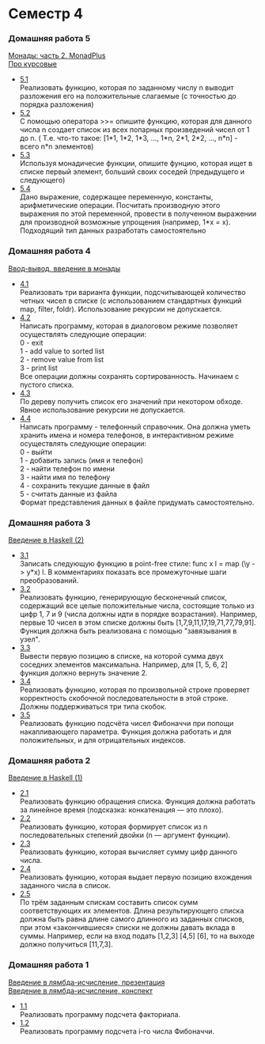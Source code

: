 Семестр 4
=========
### Домашняя работа 5
[Монады: часть 2. MonadPlus](https://drive.google.com/open?id=1x5rQvnAhKlIhlBte1MoC7LykO7Te4M0RjzWeTAy8it0) <br/>
[Про курсовые](https://docs.google.com/document/d/1_GH8zTYrInpdZJwWXo9I6leK7NzlHG1packyKqegtEg/edit?usp=sharing)

- [5.1](https://github.com/Victor-Y-Fadeev/SPbSU/tree/master/course2/sem4/hw5/task1) <br/>
Реализовать функцию, которая по заданному числу n выводит разложения его на положительные слагаемые (с точностью до порядка разложения)
- [5.2](https://github.com/Victor-Y-Fadeev/SPbSU/tree/master/course2/sem4/hw5/task2) <br/>
С помощью оператора >>= опишите функцию, которая для данного числа n создает список из всех попарных произведений чисел от 1 до n. ( Т.е. что-то такое: [1\*1, 1\*2, 1\*3, …, 1\*n, 2\*1, 2\*2, …, n\*n] - всего n*n элементов)
- [5.3](https://github.com/Victor-Y-Fadeev/SPbSU/tree/master/course2/sem4/hw5/task3) <br/>
Используя монадичесие функции, опишите фунцию, которая ищет в списке первый элемент, больший своих соседей (предыдущего и следующего)
- [5.4](https://github.com/Victor-Y-Fadeev/SPbSU/tree/master/course2/sem4/hw5/task4) <br/>
Дано выражение, содержащее переменную, константы, арифметические операции. Посчитать производную этого выражения по этой переменной, провести в полученном выражении для производной возможные упрощения (например, 1*x = x). Подходящий тип данных разработать самостоятельно


### Домашняя работа 4
[Ввод-вывод, введение в монады](https://docs.google.com/document/d/1MJDDfN2vOFjXjl6GVAyQW-1_xyv9-CokvvXpzFOcK4U/edit?usp=sharing)

- [4.1](https://github.com/Victor-Y-Fadeev/SPbSU/tree/master/course2/sem4/hw4/task1) <br/>
Реализовать три варианта функции, подсчитывающей количество четных чисел в списке (с использованием стандартных функций map, filter, foldr). Использование рекурсии не допускается.
- [4.2](https://github.com/Victor-Y-Fadeev/SPbSU/tree/master/course2/sem4/hw4/task2) <br/>
Написать программу, которая в диалоговом режиме позволяет осуществлять следующие операции: <br/>
0 - exit <br/>
1 - add value to sorted list <br/>
2 - remove value from list <br/>
3 - print list <br/>
Все операции должны сохранять сортированность. Начинаем с пустого списка.
- [4.3](https://github.com/Victor-Y-Fadeev/SPbSU/tree/master/course2/sem4/hw4/task3) <br/>
По дереву получить список его значений при некотором обходе. Явное использование рекурсии не допускается.
- [4.4](https://github.com/Victor-Y-Fadeev/SPbSU/tree/master/course2/sem4/hw4/task4) <br/>
Написать программу - телефонный справочник. Она должна уметь хранить имена и номера телефонов, в интерактивном режиме осуществлять следующие операции: <br/>
0 - выйти <br/>
1 - добавить запись (имя и телефон) <br/>
2 - найти телефон по имени <br/>
3 - найти имя по телефону <br/>
4 - сохранить текущие данные в файл <br/>
5 - считать данные из файла <br/>
Формат представления данных в файле придумать самостоятельно.


### Домашняя работа 3
[Введение в Haskell (2)](https://drive.google.com/open?id=1fmHu_kQxrI57Bbi-EPelFKGvZSht6PeabD6QTjgC4LM)

- [3.1](https://github.com/Victor-Y-Fadeev/SPbSU/tree/master/course2/sem4/hw3/task1) <br/>
Записать следующую функцию в point-free стиле: func x l = map (\y -> y*x) l. В комментариях показать все промежуточные шаги преобразований.
- [3.2](https://github.com/Victor-Y-Fadeev/SPbSU/tree/master/course2/sem4/hw3/task2) <br/>
Реализовать функцию, генерирующую бесконечный список, содержащий все целые положительные числа, состоящие только из цифр 1, 7 и 9 (числа должны идти в порядке возрастания). Например, первые 10 чисел в этом списке должны быть [1,7,9,11,17,19,71,77,79,91]. Функция должна быть реализована с помощью "завязывания в узел".
- [3.3](https://github.com/Victor-Y-Fadeev/SPbSU/tree/master/course2/sem4/hw3/task3) <br/>
Вывести первую позицию в списке, на которой сумма двух соседних элементов максимальна. Например, для [1, 5, 6, 2] функция должно вернуть значение 2.
- [3.4](https://github.com/Victor-Y-Fadeev/SPbSU/tree/master/course2/sem4/hw3/task4) <br/>
Реализовать функцию, которая по произвольной строке проверяет корректность скобочной последовательности в этой строке. Должны поддерживаться три типа скобок.
- [3.5](https://github.com/Victor-Y-Fadeev/SPbSU/tree/master/course2/sem4/hw3/task5) <br/>
Реализовать функцию подсчёта чисел Фибоначчи при попощи накапливающего параметра. Функция должна работать и для положительных, и для отрицательных индексов.


### Домашняя работа 2
[Введение в Haskell (1)](https://drive.google.com/open?id=1c_F165RZocXSwlaqxx6CNe5CWcv2SyOFeIbyCVq-YeU)

- [2.1](https://github.com/Victor-Y-Fadeev/SPbSU/tree/master/course2/sem4/hw2/task1) <br/>
Реализовать функцию обращения списка. Функция должна работать за линейное время (подсказка: конкатенация — это плохо).
- [2.2](https://github.com/Victor-Y-Fadeev/SPbSU/tree/master/course2/sem4/hw2/task2) <br/>
Реализовать функцию, которая формирует список из n последовательных степений двойки (n — аргумент функции).
- [2.3](https://github.com/Victor-Y-Fadeev/SPbSU/tree/master/course2/sem4/hw2/task3) <br/>
Реализовать функцию, которая вычисляет сумму цифр данного числа.
- [2.4](https://github.com/Victor-Y-Fadeev/SPbSU/tree/master/course2/sem4/hw2/task4) <br/>
Реализовать функцию, которая выдает первую позицию вхождения заданного числа в список.
- [2.5](https://github.com/Victor-Y-Fadeev/SPbSU/tree/master/course2/sem4/hw2/task5) <br/>
По трём заданным спискам составить список сумм соответствующих их элементов. Длина результирующего списка должна быть равна длине самого длинного из заданных списков, при этом «закончившиеся» списки не должны давать вклада в суммы. Например, если на вход подать [1,2,3] [4,5] [6], то на выходе должно получиться [11,7,3].


### Домашняя работа 1
[Введение в лямбда-исчисление, презентация](https://drive.google.com/open?id=1HJca6PExeNMRQfTKS448S9IJRsFWfI5j) <br/>
[Введение в лямбда-исчисление, конспект](https://drive.google.com/open?id=1hVLiCY1BrsaiwN0Q-GU9uZTBxeAA_Leht83nK0ivbQ0)

- [1.1](https://github.com/Victor-Y-Fadeev/SPbSU/tree/master/course2/sem4/hw1/task1) <br/>
Реализовать программу подсчета факториала.
- [1.2](https://github.com/Victor-Y-Fadeev/SPbSU/tree/master/course2/sem4/hw1/task2) <br/>
Реализовать программу подсчета i-го числа Фибоначчи.
